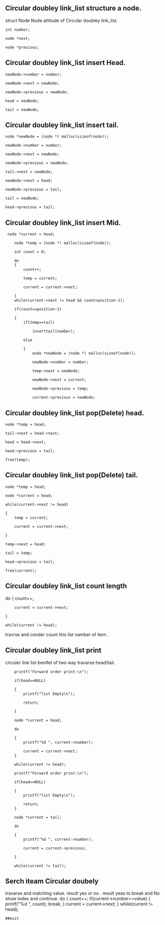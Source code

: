 ## Circular doubley link_list structure a node.
struct Node
Node attitude of Circular doubley link_list.

    int number;
    
    node *next;
    
    node *previous;
    


## Circular doubley link_list insert Head.

    newNode->number = number;
    
    newNode->next = newNode;
    
    newNode->previous = newNode;
    
    head = newNode;
    
    tail = newNode;
    
 ## Circular doubley link_list insert tail.
 
    node *newNode = (node *) malloc(sizeof(node));

    newNode->number = number;
    
    newNode->next = newNode;
    
    newNode->previous = newNode;
    
    tail->next = newNode;
    
    newNode->next = head;
    
    newNode->previous = tail;
    
    tail = newNode;
    
    head->previous = tail;
    
  ## Circular doubley link_list insert Mid.
    
     node *current = head;
     
        node *temp = (node *) malloc(sizeof(node));
        
        int count = 0;

        do
        {
            count++;
            
            temp = current;
            
            current = current->next;
            
        }
        while(current->next != head && count<position-1);

        if(count==position-1)
        
        {
            if(temp==tail)
            
                inserttail(number);
                
            else
            
            {
                node *newNode = (node *) malloc(sizeof(node));
                
                newNode->number = number;

                temp->next = newNode;
                
                newNode->next = current;
                
                newNode->previous = temp;
                
                current->previous = newNode;
                
## Circular doubley link_list pop(Delete) head.

    node *temp = head;

    tail->next = head->next;
    
    head = head->next;
    
    head->previous = tail;

    free(temp);
    
## Circular doubley link_list pop(Delete) tail.

    node *temp = head;
    
    node *current = head;

    while(current->next != head)
    
    {
        temp = current;
        
        current = current->next;
        
    }
    
    temp->next = head;
    
    tail = temp;
    
    head->previous = tail;
    
    free(current);

## Circular doubley link_list count length
 
 do
    {
        count++;
        
        current = current->next;
        
    }
    
    while(current != head);
    
 travrse and conder count this list namber of item .
 
 ## Circular doubley link_list print
 
 circuler link list benifet of two way travarse head/tail.
 
 
        printf("Forward order print:\n");
        
        if(head==NULL)
        
        {
            printf("list Empty\n");
            
            return;
            
        }
        
        node *current = head;
        
        do
        
        {
            printf("%d ", current->number);
            
            current = current->next;
        }
        
        while(current != head);

        printf("Forward order print:\n");
        
        if(head==NULL)
        
        {
            printf("list Empty\n");
            
            return;
        }
        
        node *current = tail;
        
        do
        
        {
            printf("%d ", current->number);
            
            current = current->previous;
            
        }
        
        while(current != tail);
  ## Serch iteam Circular doubely 
  travarse and matching value. result yes or no . result yeas to break and No show index and  continue.
   do
    {
        count++;
        if(current->number==value)
        {
            printf("%d ", count);
            break;
        }
        current = current->next;
    }
    while(current != head);
    
    
    
    ##exit 
